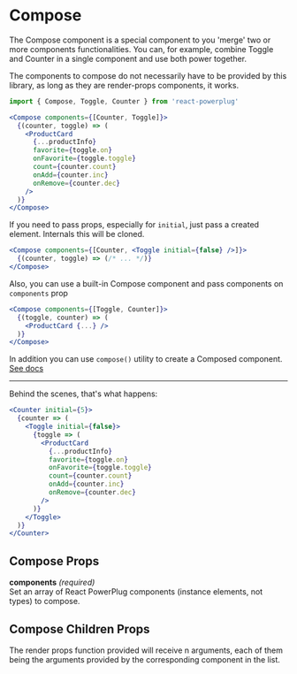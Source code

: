 # Compose

The Compose component is a special component to you 'merge' two or more components functionalities. You can, for example, combine Toggle and Counter in a single component and use both power together.

The components to compose do not necessarily have to be provided by this library, as long as they are render-props components, it works.

```js
import { Compose, Toggle, Counter } from 'react-powerplug'
```

```jsx
<Compose components={[Counter, Toggle]}>
  {(counter, toggle) => (
    <ProductCard
      {...productInfo}
      favorite={toggle.on}
      onFavorite={toggle.toggle}
      count={counter.count}
      onAdd={counter.inc}
      onRemove={counter.dec}
    />
  )}
</Compose>
```

If you need to pass props, especially for `initial`, just pass a created element. Internals this will be cloned.

```jsx
<Compose components={[Counter, <Toggle initial={false} />]}>
  {(counter, toggle) => (/* ... */)}
</Compose>
```

Also, you can use a built-in Compose component and pass components on `components` prop

```jsx
<Compose components={[Toggle, Counter]}>
  {(toggle, counter) => (
    <ProductCard {...} />
  )}
</Compose>
```

In addition you can use `compose()` utility to create a Composed component.  
[See docs](/docs/utils/compose.md)

---

Behind the scenes, that's what happens:

```jsx
<Counter initial={5}>
  {counter => (
    <Toggle initial={false}>
      {toggle => (
        <ProductCard
          {...productInfo}
          favorite={toggle.on}
          onFavorite={toggle.toggle}
          count={counter.count}
          onAdd={counter.inc}
          onRemove={counter.dec}
        />
      )}
    </Toggle>
  )}
</Counter>
```

## Compose Props

**components** _(required)_  
Set an array of React PowerPlug components (instance elements, not types) to compose.

## Compose Children Props

The render props function provided will receive n arguments, each of them being
the arguments provided by the corresponding component in the list.
